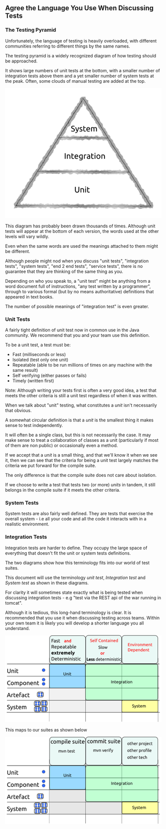 ## Agree the Language You Use When Discussing Tests

### The Testing Pyramid

Unfortunately, the language of testing is heavily overloaded, with different communities referring to different things by the same names.

The testing pyramid is a widely recognized diagram of how testing should be approached. 

It shows large numbers of unit tests at the bottom, with a smaller number of integration tests above them and a yet smaller number of system tests at the peak. Often, some clouds of manual testing are added at the top.

![The testing pyramid](../generated/images/svg/pyramid.png)

This diagram has probably been drawn thousands of times. Although unit tests will appear at the bottom of each version, the words used at the other levels will vary wildly.

Even when the same words are used the meanings attached to them might be different. 

Although people might nod when you discuss "unit tests", "integration tests", "system tests", "end 2 end tests", "service tests", there is no guarantee that they are thinking of the same thing as you.

Depending on who you speak to, a "unit test" might be anything from a word document full of instructions, "any test written by a programmer", through to various formal (but by no means authoritative) definitions that appeared in text books.

The number of possible meanings of "integration test" is even greater.

### Unit Tests

A fairly tight definition of unit test now in common use in the Java community. We recommend that you and your team use this definition. 

To be a unit test, a test must be:

* Fast (milliseconds or less)
* Isolated (test only one unit)
* Repeatable (able to be run millions of times on any machine with the same result)
* Self verifying (either passes or fails)
* Timely (written first)

Note: Although writing your tests first is often a very good idea, a test that meets the other criteria is still a unit test regardless of when it was written. 

When we talk about "unit" testing, what constitutes a *unit* isn't necessarily that obvious.

A somewhat circular definition is that a *unit* is the smallest thing it makes sense to test independently. 

It will often be a single class, but this is not necessarily the case. It may make sense to treat a collaboration of classes as a unit (particularly if most of them are non public) or occasionally even a method.

If we accept that a *unit* is a small thing, and that we'll know it when we see it, then we can see that the criteria for being a unit test largely matches the criteria we put forward for the compile suite. 

The only difference is that the compile suite does not care about isolation.

If we choose to write a test that tests two (or more) *units* in tandem, it still belongs in the compile suite if it meets the other criteria.

### System Tests

System tests are also fairly well defined. They are tests that exercise the overall system - i.e all your code and all the code it interacts with in a realistic environment.

### Integration Tests

Integration tests are harder to define. They occupy the large space of everything that doesn't fit the unit or system tests definitions.

The two diagrams show how this terminology fits into our world of test suites. 

This document will use the terminology *unit test*, *Integration test* and *System test* as shown in these diagrams. 

For clarity it will sometimes state exactly what is being tested when discussing integration tests - e.g "test via the REST api of the war running in tomcat". 

Although it is tedious, this long-hand terminology is clear. It is recommended that you use it when discussing testing across teams. Within your own team it is likely you will develop a shorter language you all understand.

![Properties of different test types](../generated/images/svg/test_types.png)

This maps to our suites as shown below

![Test suites](../generated/images/svg/test_types_maven.png)
